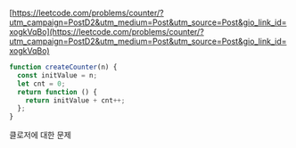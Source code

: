 [https://leetcode.com/problems/counter/?utm_campaign=PostD2&utm_medium=Post&utm_source=Post&gio_link_id=xogkVqBo](https://leetcode.com/problems/counter/?utm_campaign=PostD2&utm_medium=Post&utm_source=Post&gio_link_id=xogkVqBo)

```javascript
function createCounter(n) {
  const initValue = n;
  let cnt = 0;
  return function () {
    return initValue + cnt++;
  };
}
```

클로저에 대한 문제

